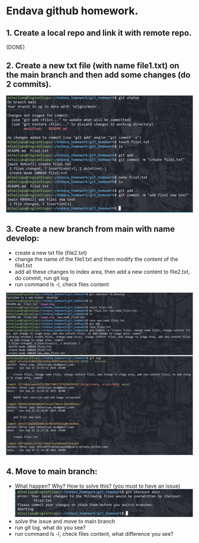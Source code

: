 # Endava github homework.

## 1. Create a local repo and link it with remote repo.

(DONE)

## 2. Create a new txt file (with name file1.txt) on the main branch and then add some changes (do 2 commits).

![Exercise 2 image](image.png)

## 3. Create a new branch from main with name develop:

- create a new txt file (file2.txt)
- change the name of the file1.txt and then modify the content of the file1.txt
- add all these changes to index area, then add a new content to file2.txt, do commit, run git log
- run command ls -l, check files content

![Exercise 3 image 1](image-1.png)
![Exercise 3 image 2](image-2.png)

## 4. Move to main branch:

- What happen? Why? How to solve this? (you must to have an issue)
  ![Exercise 4 image 1](image-3.png)
- solve the issue and move to main branch
- run git log, what do you see?
- run command ls -l, check files content, what difference you see?
